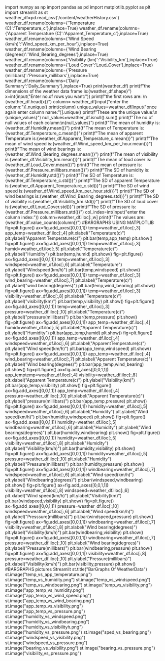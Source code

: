 import numpy as np
import pandas as pd
import matplotlib.pyplot as plt
import streamlit as st
weather_df=pd.read_csv('/content/weatherHistory.csv')
weather_df.rename(columns={'Temperature (C)':'Temperature_c'},inplace=True)
weather_df.rename(columns={'Apparent Temperature (C)':'Apparent_Temperature_c'},inplace=True)
weather_df.rename(columns={'Wind Speed (km/h)':'Wind_speed_km_per_hour'},inplace=True)
weather_df.rename(columns={'Wind Bearing (degrees)':'Wind_Bearing_degrees'},inplace=True)
weather_df.rename(columns={'Visibility (km)':'Visibility_km'},inplace=True)
weather_df.rename(columns={'Loud Cover':'Loud_Cover'},inplace=True)
weather_df.rename(columns={'Pressure (millibars)':'Pressure_millibars'},inplace=True)
weather_df.rename(columns={'Daily Summary':'Daily_Summary'},inplace=True)
print(weather_df)
print(f"the dimensions of the weather data frame is:{weather_df.shape}")
x=int(input("Enter no.of rows you want:"))
print(f"the first  rows are: \n {weather_df.head(x)}")
column= weather_df[input("enter the column:")].nunique()
print(column)
unique_values=weather_df[input("once again enter column name:")].unique()
print(f"These are the unique value:\n {unique_values}")
null_values=weather_df.isnull().sum()
print(f"The no.of null values of each column:\n{null_values}")
print(f"The mean of humidity is:{weather_df.Humidity.mean()}")
print(f"The mean of Temperature is:{weather_df.Temperature_c.mean()}")
print(f"The mean of apparent Temperature is:{weather_df.Apparent_Temperature_c.mean()}")
print(f"The mean of wind speed is:{weather_df.Wind_speed_km_per_hour.mean()}")
print(f"The mean of wind bearings is:{weather_df.Wind_Bearing_degrees.mean()}")
print(f"The mean of visibility is:{weather_df.Visibility_km.mean()}")
print(f"The mean of loud cover is:{weather_df.Loud_Cover.mean()}")
print(f"The mean of pressure is:{weather_df.Pressure_millibars.mean()}")
print(f"The SD of humidity is:{weather_df.Humidity.std()}")
print(f"The SD of Temperature is:{weather_df.Temperature_c.std()}")
print(f"The SD of apparent Temperature is:{weather_df.Apparent_Temperature_c.std()}")
print(f"The SD of wind speed is:{weather_df.Wind_speed_km_per_hour.std()}")
print(f"The SD of wind bearings is:{weather_df.Wind_Bearing_degrees.std()}")
print(f"The SD of visibility is:{weather_df.Visibility_km.std()}")
print(f"The SD of loud cover is:{weather_df.Loud_Cover.std()}")
print(f"The SD of pressure is:{weather_df.Pressure_millibars.std()}")
col_index=int(input("enter the column index:"))
column=weather_df.iloc[:,w]
print(f"The values are:{weather_df.value_counts(column)}")
#BARGRAPHS USING MATPLOTLIB
fig=plt.figure()
ax=fig.add_axes([0,0,1,1])
temp=weather_df.iloc[:,3]
app_temp=weather_df.iloc[:,4]
plt.xlabel("Temperature(c)")
plt.ylabel("Apparent Temperature(c)")
plt.bar(temp,app_temp)
plt.show()
fig=plt.figure()
ax=fig.add_axes([0,0,1,1])
temp=weather_df.iloc[:,3]
humid=weather_df.iloc[:,5]
plt.xlabel("Temperature(c)")
plt.ylabel("Humidity")
plt.bar(temp,humid)
plt.show()
fig=plt.figure()
ax=fig.add_axes([0,0,1,1])
temp=weather_df.iloc[:,3]
windspeed=weather_df.iloc[:,6]
plt.xlabel("Temperature")
plt.ylabel("Windspeed(km/h)")
plt.bar(temp,windspeed)
plt.show()
fig=plt.figure()
ax=fig.add_axes([0,0,1,1])
temp=weather_df.iloc[:,3]
wind_bearing=weather_df.iloc[:,7]
plt.xlabel("Temperature(c)")
plt.ylabel("wind bearing(degrees)")
plt.bar(temp,wind_bearing)
plt.show()
fig=plt.figure()
ax=fig.add_axes([0,0,1,1])
temp=weather_df.iloc[:,3]
visibility=weather_df.iloc[:,8]
plt.xlabel("Temperature(c)")
plt.ylabel("visibility(km)")
plt.bar(temp,visibility)
plt.show()
fig=plt.figure()
ax=fig.add_axes([0,0,1,1])
temp=weather_df.iloc[:,3]
pressure=weather_df.iloc[:,10]
plt.xlabel("Temperature(c)")
plt.ylabel("pressure(millibars)")
plt.bar(temp,pressure)
plt.show()
fig=plt.figure()
ax=fig.add_axes([0,0,1,1])
app_temp=weather_df.iloc[:,4]
humid=weather_df.iloc[:,5]
plt.xlabel("Apparent Temperature(c)")
plt.ylabel("Humidity")
plt.bar(app_temp,humid)
plt.show()
fig=plt.figure()
ax=fig.add_axes([0,0,1,1])
app_temp=weather_df.iloc[:,4]
windspeed=weather_df.iloc[:,6]
plt.xlabel("ApparentTemperature(c)")
plt.ylabel("Wind speed(km/h)")
plt.bar(app_temp,windspeed)
plt.show()
fig=plt.figure()
ax=fig.add_axes([0,0,1,1])
app_temp=weather_df.iloc[:,4]
wind_bearing=weather_df.iloc[:,7]
plt.xlabel("Apparent Temperature(c)")
plt.ylabel("Wind bearing(degrees)")
plt.bar(app_temp,wind_bearing)
plt.show()
fig=plt.figure()
ax=fig.add_axes([0,0,1,1])
app_temptemp=weather_df.iloc[:,4]
visibility=weather_df.iloc[:,8]
plt.xlabel("Apparent Temperature(c)")
plt.ylabel("Visibility(km)")
plt.bar(app_temp,visibility)
plt.show()
fig=plt.figure()
ax=fig.add_axes([0,0,1,1])
app_temp=weather_df.iloc[:,4]
pressure=weather_df.iloc[:,10]
plt.xlabel("Apparent Temperature(c)")
plt.ylabel("pressure(millibars)")
plt.bar(app_temp,pressure)
plt.show()
fig=plt.figure()
ax=fig.add_axes([0,0,1,1])
humidity=weather_df.iloc[:,5]
windspeed=weather_df.iloc[:,6]
plt.xlabel("Humidity")
plt.ylabel("Wind speed(km/h)")
plt.bar(humidity,windspeed)
plt.show()
fig=plt.figure()
ax=fig.add_axes([0,0,1,1])
humidity=weather_df.iloc[:,5]
windbearing=weather_df.iloc[:,6]
plt.xlabel("Humidity")
plt.ylabel("Wind bearings(degrees)")
plt.bar(humidity,windbearing)
plt.show()
fig=plt.figure()
ax=fig.add_axes([0,0,1,1])
humidity=weather_df.iloc[:,5]
visibility=weather_df.iloc[:,8]
plt.xlabel("Humidity")
plt.ylabel("Visibility(km/h)")
plt.bar(humidity,visibility)
plt.show()
fig=plt.figure()
ax=fig.add_axes([0,0,1,1])
humidity=weather_df.iloc[:,5]
pressure=weather_df.iloc[:,10]
plt.xlabel("Humidity")
plt.ylabel("Pressure(millibars)")
plt.bar(humidity,pressure)
plt.show()
fig=plt.figure()
ax=fig.add_axes([0,0,1,1])
windbearing=weather_df.iloc[:,7]
windspeed=weather_df.iloc[:,6]
plt.xlabel("Wind speed(km/h)")
plt.ylabel("Windbearing(degrees)")
plt.bar(windspeed,windbearing)
plt.show()
fig=plt.figure()
ax=fig.add_axes([0,0,1,1])
visibility=weather_df.iloc[:,8]
windspeed=weather_df.iloc[:,6]
plt.xlabel("Wind speed(km/h)")
plt.ylabel("Visibility(km)")
plt.bar(windspeed,visibility)
plt.show()
fig=plt.figure()
ax=fig.add_axes([0,0,1,1])
pressure=weather_df.iloc[:,10]
windspeed=weather_df.iloc[:,6]
plt.xlabel("Wind speed(km/h)")
plt.ylabel("Presssure(millibars))")
plt.bar(windspeed,pressure)
plt.show()
fig=plt.figure()
ax=fig.add_axes([0,0,1,1])
windbearing=weather_df.iloc[:,7]
visibility=weather_df.iloc[:,8]
plt.xlabel("Wind bearing(degrees)")
plt.ylabel("Visibility(km/h)")
plt.bar(windbearing,visibility)
plt.show()
fig=plt.figure()
ax=fig.add_axes([0,0,1,1])
windbearing=weather_df.iloc[:,7]
pressure=weather_df.iloc[:,10]
plt.xlabel("Wind bearing(degrees)")
plt.ylabel("Pressure(millibars)")
plt.bar(windbearing,pressure)
plt.show()
fig=plt.figure()
ax=fig.add_axes([0,0,1,1])
visibility=weather_df.iloc[:,8]
pressure=weather_df.iloc[:,10]
plt.ylabel("Pressure(millibars)")
plt.xlabel("Visibility(km/h)")
plt.bar(visibility,pressure)
plt.show()
#BARGRAPHS pictures Streamlit
st.title("BarGraphs Of WeatherData")
st.image("temp_vs_app_temperature.png")
st.image("temp_vs_humidity.png")
st.image("temp_vs_windspeed.png")
st.image("temp_vs_windbearing.png")
st.image("temp_vs_visibility.png")
st.image("app_temp_vs_humidity.png")
st.image("app_temp_vs_wind_speed.png")
st.image("app_temp_vs_wind_bearing.png")
st.image("app_temp_vs_visibility.png")
st.image("app_temp_vs_pressure.png")
st.image("humidity_vs_windspeed.png")
st.image("humidity_vs_windbearing.png")
st.image("humidity_vs_visibilityh.png")
st.image("humidity_vs_pressure.png")
st.image("sped_vs_bearing.png")
st.image("windspeed_vs_visibility.png")
st.image("windspeed_vs_pressure.png")
st.image("bearing_vs_visibility.png")
st.image("bearing_vs_pressure.png")
st.image("visibility_vs_pressure.png")


